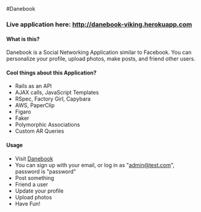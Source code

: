 #Danebook

### Live application here: http://danebook-viking.herokuapp.com

#### What is this?

Danebook is a Social Networking Application similar to Facebook. You can personalize your profile, upload photos, make posts, and friend other users.

#### Cool things about this Application?
  
* Rails as an API
* AJAX calls, JavaScript Templates
* RSpec, Factory Girl, Capybara
* AWS, PaperClip
* Figaro
* Faker
* Polymorphic Associations
* Custom AR Queries

#### Usage

* Visit [Danebook](http://danebook-viking.herokuapp.com)
* You can sign up with your email, or log in as "admin@test.com", password is "password"
* Post something
* Friend a user
* Update your profile
* Upload photos
* Have Fun!

